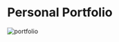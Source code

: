# Personal Portfolio

![portfolio](https://user-images.githubusercontent.com/61261654/114379193-1e4a6300-9ba6-11eb-95db-8e79e134799f.gif)
